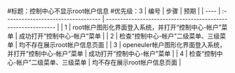 #标题：控制中心不显示root帐户信息
#优先级：3
| 编号 | 步骤                                | 预期                                                         |
| ---- | :---------------------------------- | ------------------------------------------------------------ |
| 1    | root帐户图形化界面登入系统，并打开“控制中心-帐户”菜单 | 成功打开“控制中心-帐户”菜单 |
| 2    | 检查“控制中心-帐户”二级菜单、三级菜单 | 均不存在展示root帐户信息页面 |
| 3    | openeuler帐户图形化界面登入系统，并打开“控制中心-帐户”菜单 | 成功打开“控制中心-帐户”菜单 |
| 4    | 检查“控制中心-帐户”二级菜单、三级菜单 | 均不存在展示root帐户信息页面 |

